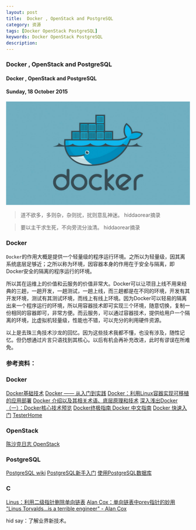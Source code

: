 ```yaml
---
layout: post
title:  Docker , OpenStack and PostgreSQL
category: 资源
tags: [Docker OpenStack PostgreSQL]
keywords: Docker OpenStack PostgreSQL
description: 
---
```


### Docker , OpenStack and PostgreSQL

#### Docker , OpenStack and PostgreSQL

#### Sunday, 18 October 2015

![docker](/../../assets/img/resource/2015/docker.jpg)

> 道不欲多，多则杂，杂则扰，扰则意乱神迷。
hiddaorear摘录

> 要以主干求生死，不向旁流分浊清。
hiddaorear摘录

### Docker

`Docker`的作用大概是提供一个轻量级的程序运行环境。之所以为轻量级，因其离系统底层足够近；之所以称为环境，因容器本身的作用在于安全与隔离，即Docker安全的隔离的程序运行的环境。

所以其在运维上的价值和云服务的价值非常大。Docker可以让项目上线不用来经典的三趟，一趟开发，一趟测试，一趟上线，而三趟都是在不同的环境，开发有其开发环境，测试有其测试环境，而线上有线上环境。因为Docker可以轻易的隔离出来一个程序运行的环境，所以用容器技术即可实现三个环境，随意切换，复制一份相同的容器即可，非常方便。而云服务，可以通过容器技术，提供给用户一个隔离的环境，比虚拟机轻量级，性能也不错，可以充分的利用硬件资源。

以上是去珠三角技术沙龙的回忆。因为这些技术我都不懂，也没有涉及，随性记忆。但仍想通过片言只语找到其核心。以后有机会再补充改进，此时有谬误在所难免。



### 参考资料：

### Docker
[Docker基础技术](http://coolshell.cn/tag/docker)
[Docker —— 从入门到实践](http://dockerpool.com/static/books/docker_practice/introduction/README.html)
[Docker：利用Linux容器实现可移植的应用部署](http://www.infoq.com/cn/articles/docker-containers)
[Docker 介绍以及其相关术语、底层原理和技术](https://ruby-china.org/topics/22004)
[深入浅出Docker（一）：Docker核心技术预览](http://www.wenwenyun.com/a/tip/2014/0924/533.html)
[Docker终极指南 ](http://dockone.io/article/133)
[Docker 中文指南](http://www.widuu.com/chinese_docker/index.html)
[Docker 快速入门](http://cn.soulmachine.me/blog/20131026/)
[TesterHome](https://testerhome.com/)

### OpenStack
[陈沙克日志 OpenStack](http://www.chenshake.com/tag/openstack/)

### PostgreSQL
[PostgreSQL wiki](https://wiki.postgresql.org/wiki/9.1%E7%AC%AC%E4%B8%80%E7%AB%A0)
[PostgreSQL新手入门](http://www.ruanyifeng.com/blog/2013/12/getting_started_with_postgresql.html)
[使用PostgreSQL数据库](https://github.com/astaxie/build-web-application-with-golang/blob/master/zh/05.4.md)

### C
[Linus：利用二级指针删除单向链表](http://coolshell.cn/articles/8990.html)
[Alan Cox：单向链表中prev指针的妙用](http://coolshell.cn/articles/9859.html)
["Linus Torvalds...is a terrible engineer" - Alan Cox](http://apolyton.net/showthread.php/130212-Linus-Torvalds-is-a-terrible-engineer-Alan-Cox)

hid say：了解业界新技术。
